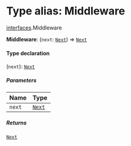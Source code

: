 # Type alias: Middleware

[interfaces](/en/auto-docs/free-layout-editor/modules/interfaces.md).Middleware

**Middleware**: (`next`: [`Next`](/en/auto-docs/free-layout-editor/types/interfaces.Next.md)) => [`Next`](/en/auto-docs/free-layout-editor/types/interfaces.Next.md)

#### Type declaration

(`next`): [`Next`](/en/auto-docs/free-layout-editor/types/interfaces.Next.md)

##### Parameters

| Name | Type |
| :------ | :------ |
| `next` | [`Next`](/en/auto-docs/free-layout-editor/types/interfaces.Next.md) |

##### Returns

[`Next`](/en/auto-docs/free-layout-editor/types/interfaces.Next.md)
